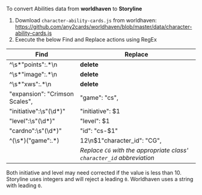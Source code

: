 To convert Abilities data from **worldhaven** to **Storyline**

1. Download `character-ability-cards.js` from worldhaven: https://github.com/any2cards/worldhaven/blob/master/data/character-ability-cards.js
2. Execute the below Find and Replace actions using RegEx

| Find | Replace |
| --- | --- |
| ^\s*"points":.*\n                   | **delete** |
| ^\s*"image":.*\n                    | **delete** |
| ^\s*"xws":.*\n                      | **delete** |
| "expansion": "Crimson Scales",      | "game": "cs", |
| "initiative":\s"(\d*)"              | "initiative": $1 |
| "level":\s"(\d*)"                   | "level": $1 |
| "cardno":\s"(\d*)"                  | "id": "cs-$1" |
| ^(\s*)("game":.*)                   | $1$2\n$1"character_id": "CG",
| | *Replace `CG` with the appropriate class' `character_id` abbreviation* |

Both initiative and level may need corrected if the value is less than 10. Storyline uses integers and will reject a leading `0`. Worldhaven uses a string with leading `0`.
